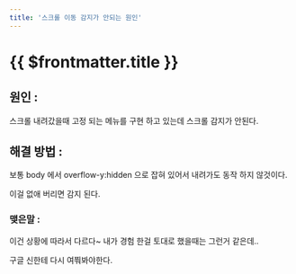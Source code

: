 ```yaml
---
title: '스크롤 이동 감지가 안되는 원인'
---
```


# {{ $frontmatter.title }}


## 원인 : 

스크롤 내려갔을때 고정 되는 메뉴를 구현 하고 있는데 스크롤 감지가 안된다.


## 해결 방법 : 

보통 body 에서 overflow-y:hidden 으로 잡혀 있어서 내려가도 동작 하지 않것이다. 

이걸 없애 버리면 감지 된다. 




### 맺은말 : 

이건 상황에 따라서 다르다~ 내가 경험 한걸 토대로 했을때는 그런거 같은데.. 

구글 신한테 다시 여쭤봐야한다.